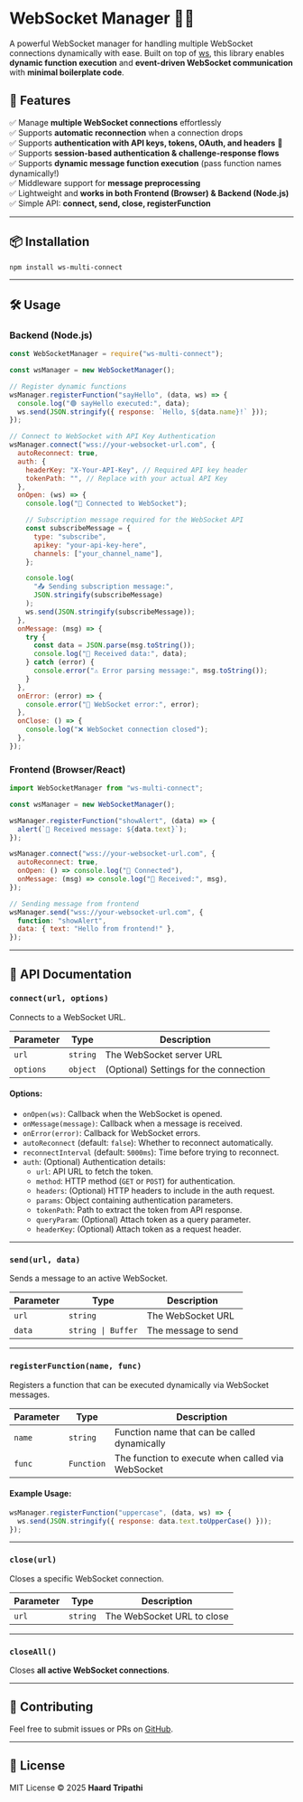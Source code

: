 <!--

# WebSocket Manager 🔗🔥

A powerful WebSocket manager for handling multiple WebSocket connections dynamically with ease.
Built on top of [ws](https://www.npmjs.com/package/ws), this library enables **dynamic function execution** and **event-driven WebSocket communication** with **minimal boilerplate code**.

## 🚀 Features

✅ Manage **multiple WebSocket connections** effortlessly\
✅ Supports **automatic reconnection** when a connection drops\
✅ Supports **authentication with API keys, tokens, OAuth, and headers** 🔑\
✅ Supports **session-based authentication & challenge-response flows**\
✅ Supports **dynamic message function execution** (pass function names dynamically!)\
✅ Middleware support for **message preprocessing**\
✅ Lightweight and **works in both Frontend (Browser) & Backend (Node.js)**\
✅ Simple API: **connect, send, close, registerFunction**

---

## 📦 Installation

```sh
npm install ws-multi-connect axios
```

---

## 🛠️ Usage

### Backend (Node.js)

```javascript
const WebSocketManager = require("ws-multi-connect");

const wsManager = new WebSocketManager();

// Register dynamic functions
wsManager.registerFunction("sayHello", (data, ws) => {
  console.log("🟢 sayHello executed:", data);
  ws.send(JSON.stringify({ response: `Hello, ${data.name}!` }));
});

// Connect to WebSocket with API Key Authentication
wsManager.connect("wss://your-websocket-url.com", {
  autoReconnect: true,
  auth: {
    headerKey: "X-Your-API-Key", // Required API key header
    tokenPath: "", // Replace with your actual API Key
  },
  onOpen: (ws) => {
    console.log("🔗 Connected to WebSocket");

    // Subscription message required for the WebSocket API
    const subscribeMessage = {
      type: "subscribe",
      apikey: "your-api-key-here",
      channels: ["your_channel_name"],
    };

    console.log(
      "📤 Sending subscription message:",
      JSON.stringify(subscribeMessage)
    );
    ws.send(JSON.stringify(subscribeMessage));
  },
  onMessage: (msg) => {
    try {
      const data = JSON.parse(msg.toString());
      console.log("📩 Received data:", data);
    } catch (error) {
      console.error("⚠️ Error parsing message:", msg.toString());
    }
  },
  onError: (error) => {
    console.error("🚨 WebSocket error:", error);
  },
  onClose: () => {
    console.log("❌ WebSocket connection closed");
  },
});
```

### Frontend (Browser/React)

```javascript
import WebSocketManager from "ws-multi-connect";

const wsManager = new WebSocketManager();

wsManager.registerFunction("showAlert", (data) => {
  alert(`🚀 Received message: ${data.text}`);
});

wsManager.connect("wss://your-websocket-url.com", {
  autoReconnect: true,
  onOpen: () => console.log("🔗 Connected"),
  onMessage: (msg) => console.log("📩 Received:", msg),
});

// Sending message from frontend
wsManager.send("wss://your-websocket-url.com", {
  function: "showAlert",
  data: { text: "Hello from frontend!" },
});
```

---

## 📜 API Documentation

### `connect(url, options)`

Connects to a WebSocket URL.

| Parameter | Type     | Description                            |
| --------- | -------- | -------------------------------------- |
| `url`     | `string` | The WebSocket server URL               |
| `options` | `object` | (Optional) Settings for the connection |

#### **Options:**

- `onOpen(ws)`: Callback when the WebSocket is opened.
- `onMessage(message)`: Callback when a message is received.
- `onError(error)`: Callback for WebSocket errors.
- `autoReconnect` (default: `false`): Whether to reconnect automatically.
- `reconnectInterval` (default: `5000ms`): Time before trying to reconnect.
- `auth`: (Optional) Authentication details:
  - `url`: API URL to fetch the token.
  - `method`: HTTP method (`GET` or `POST`) for authentication.
  - `headers`: (Optional) HTTP headers to include in the auth request.
  - `params`: Object containing authentication parameters.
  - `tokenPath`: Path to extract the token from API response.
  - `queryParam`: (Optional) Attach token as a query parameter.
  - `headerKey`: (Optional) Attach token as a request header.

---

### `send(url, data)`

Sends a message to an active WebSocket.

| Parameter | Type               | Description         |
| --------- | ------------------ | ------------------- |
| `url`     | `string`           | The WebSocket URL   |
| `data`    | `string \| Buffer` | The message to send |

---

### `registerFunction(name, func)`

Registers a function that can be executed dynamically via WebSocket messages.

| Parameter | Type       | Description                                       |
| --------- | ---------- | ------------------------------------------------- |
| `name`    | `string`   | Function name that can be called dynamically      |
| `func`    | `Function` | The function to execute when called via WebSocket |

#### **Example Usage:**

```javascript
wsManager.registerFunction("uppercase", (data, ws) => {
  ws.send(JSON.stringify({ response: data.text.toUpperCase() }));
});
```

---

### `close(url)`

Closes a specific WebSocket connection.

| Parameter | Type     | Description                |
| --------- | -------- | -------------------------- |
| `url`     | `string` | The WebSocket URL to close |

---

### `closeAll()`

Closes **all active WebSocket connections**.

---

## 🤝 Contributing

Feel free to submit issues or PRs on [GitHub](https://github.com/Haardtripathi/ws-multi-connect).

---

## 📄 License

MIT License © 2025 **Haard Tripathi** -->

# WebSocket Manager 🔗🔥

A powerful WebSocket manager for handling multiple WebSocket connections dynamically with ease.
Built on top of [ws](https://www.npmjs.com/package/ws), this library enables **dynamic function execution** and **event-driven WebSocket communication** with **minimal boilerplate code**.

## 🚀 Features

✅ Manage **multiple WebSocket connections** effortlessly\
✅ Supports **automatic reconnection** when a connection drops\
✅ Supports **authentication with API keys, tokens, OAuth, and headers** 🔑\
✅ Supports **session-based authentication & challenge-response flows**\
✅ Supports **dynamic message function execution** (pass function names dynamically!)\
✅ Middleware support for **message preprocessing**\
✅ Lightweight and **works in both Frontend (Browser) & Backend (Node.js)**\
✅ Simple API: **connect, send, close, registerFunction**

---

## 📦 Installation

```sh
npm install ws-multi-connect
```

---

## 🛠️ Usage

### Backend (Node.js)

```javascript
const WebSocketManager = require("ws-multi-connect");

const wsManager = new WebSocketManager();

// Register dynamic functions
wsManager.registerFunction("sayHello", (data, ws) => {
  console.log("🟢 sayHello executed:", data);
  ws.send(JSON.stringify({ response: `Hello, ${data.name}!` }));
});

// Connect to WebSocket with API Key Authentication
wsManager.connect("wss://your-websocket-url.com", {
  autoReconnect: true,
  auth: {
    headerKey: "X-Your-API-Key", // Required API key header
    tokenPath: "", // Replace with your actual API Key
  },
  onOpen: (ws) => {
    console.log("🔗 Connected to WebSocket");

    // Subscription message required for the WebSocket API
    const subscribeMessage = {
      type: "subscribe",
      apikey: "your-api-key-here",
      channels: ["your_channel_name"],
    };

    console.log(
      "📤 Sending subscription message:",
      JSON.stringify(subscribeMessage)
    );
    ws.send(JSON.stringify(subscribeMessage));
  },
  onMessage: (msg) => {
    try {
      const data = JSON.parse(msg.toString());
      console.log("📩 Received data:", data);
    } catch (error) {
      console.error("⚠️ Error parsing message:", msg.toString());
    }
  },
  onError: (error) => {
    console.error("🚨 WebSocket error:", error);
  },
  onClose: () => {
    console.log("❌ WebSocket connection closed");
  },
});
```

### Frontend (Browser/React)

```javascript
import WebSocketManager from "ws-multi-connect";

const wsManager = new WebSocketManager();

wsManager.registerFunction("showAlert", (data) => {
  alert(`🚀 Received message: ${data.text}`);
});

wsManager.connect("wss://your-websocket-url.com", {
  autoReconnect: true,
  onOpen: () => console.log("🔗 Connected"),
  onMessage: (msg) => console.log("📩 Received:", msg),
});

// Sending message from frontend
wsManager.send("wss://your-websocket-url.com", {
  function: "showAlert",
  data: { text: "Hello from frontend!" },
});
```

---

## 📜 API Documentation

### `connect(url, options)`

Connects to a WebSocket URL.

| Parameter | Type     | Description                            |
| --------- | -------- | -------------------------------------- |
| `url`     | `string` | The WebSocket server URL               |
| `options` | `object` | (Optional) Settings for the connection |

#### **Options:**

- `onOpen(ws)`: Callback when the WebSocket is opened.
- `onMessage(message)`: Callback when a message is received.
- `onError(error)`: Callback for WebSocket errors.
- `autoReconnect` (default: `false`): Whether to reconnect automatically.
- `reconnectInterval` (default: `5000ms`): Time before trying to reconnect.
- `auth`: (Optional) Authentication details:
  - `url`: API URL to fetch the token.
  - `method`: HTTP method (`GET` or `POST`) for authentication.
  - `headers`: (Optional) HTTP headers to include in the auth request.
  - `params`: Object containing authentication parameters.
  - `tokenPath`: Path to extract the token from API response.
  - `queryParam`: (Optional) Attach token as a query parameter.
  - `headerKey`: (Optional) Attach token as a request header.

---

### `send(url, data)`

Sends a message to an active WebSocket.

| Parameter | Type               | Description         |
| --------- | ------------------ | ------------------- |
| `url`     | `string`           | The WebSocket URL   |
| `data`    | `string \| Buffer` | The message to send |

---

### `registerFunction(name, func)`

Registers a function that can be executed dynamically via WebSocket messages.

| Parameter | Type       | Description                                       |
| --------- | ---------- | ------------------------------------------------- |
| `name`    | `string`   | Function name that can be called dynamically      |
| `func`    | `Function` | The function to execute when called via WebSocket |

#### **Example Usage:**

```javascript
wsManager.registerFunction("uppercase", (data, ws) => {
  ws.send(JSON.stringify({ response: data.text.toUpperCase() }));
});
```

---

### `close(url)`

Closes a specific WebSocket connection.

| Parameter | Type     | Description                |
| --------- | -------- | -------------------------- |
| `url`     | `string` | The WebSocket URL to close |

---

### `closeAll()`

Closes **all active WebSocket connections**.

---

## 🤝 Contributing

Feel free to submit issues or PRs on [GitHub](https://github.com/Haardtripathi/ws-multi-connect).

---

## 📄 License

MIT License © 2025 **Haard Tripathi**
